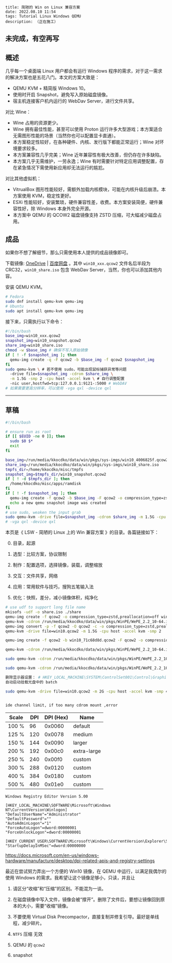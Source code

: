 ```
title: 简陋的 Win on Linux 兼容方案
date: 2022.08.10 11:54
tags: Tutorial Linux Windows QEMU
description: （正在施工）
```

## **未完成，有空再写**

## 概述

几乎每一个桌面端 Linux 用户都会有运行 Windows 程序的需求，对于这一需求的解决方案也是五花八门。本文的方案大致是：

- QEMU KVM + 精简版 Windows 10。
- 使用时开启 Snapshot，避免写入原始磁盘镜像。
- 宿主机连接客户机内运行的 WebDav Server，进行文件共享。

对比 Wine：

- Wine 占用的资源更少。
- Wine 拥有最佳性能，甚至可以使用 Proton 运行许多大型游戏；本方案适合无需图形性能的场景（当然你也可以配置显卡直通）。
- 本方案稳定性较好，在各种硬件、内核、发行版下都能正常运行；Wine 对环境要求较多。
- 本方案兼容性几乎完美；Wine 近年兼容性有极大改善，但仍存在许多缺陷。
- 本方案几乎无需维护，一劳永逸；Wine 有时需要针对特定应用调整配置，存在紧急情况下需使用新应用却无法运行的尴尬。

对比其他虚拟机：

- VitrualBox 图形性能较好，需额外加载内核模块，可能在内核升级后崩溃。本方案使用 KVM，稳定性更好。
- ESXi 性能较好，安装繁琐，硬件兼容性差，收费。本方案安装简便，硬件兼容性好，除 Windows 本身外完全开源。
- 本方案中 QEMU 的 QCOW2 磁盘镜像支持 ZSTD 压缩，可大幅减少磁盘占用。

## 成品

如果你不想了解细节，那么只需使用本人提供的成品镜像即可。

下载镜像: [OneDrive](https://1drv.ms/u/s!AndLPYbx5v06kh_hMRzLhgoTqOvN) | [百度网盘](https://pan.baidu.com/s/1M0zD537bNU5i78pcIyYk_w) 。其中 `win10_xxx.qcow2` 文件名后半段为 CRC32，`win10_share.iso` 包含 WebDav Server，当然，你也可以添加其他内容。

安装 QEMU KVM。

```sh
# Fedora
sudo dnf install qemu-kvm qemu-img
# Ubuntu
sudo apt install qemu-kvm qemu-img
```

接下来，只需执行以下命令：

```sh
#!/bin/bash
base_img=win10_xxx.qcow2
snapshot_img=win10_snapshot.qcow2
share_img=win10_share.iso
chmod -w $base_img # 确保不写入原始镜像
if [ ! -f $snapshot_img ]; then
  qemu-img create -q -F qcow2 -b $base_img -f qcow2 $snapshot_img
fi
sudo qemu-kvm \ # 若不使用 sudo，可能出现鼠标捕获异常等问题
  -drive file=$snapshot_img -cdrom $share_img \
  -m 1.5G -smp 2 -cpu host -accel kvm \ # 自行调整配置
  -nic user,hostfwd=tcp:127.0.0.1:9121-:5000 # WebDAV
# 如果需要更高分辨率，可以使用 -vga qxl -device qxl
```

---

## 草稿

```sh
#!/bin/bash

# ensure run as root
if [[ $EUID -ne 0 ]]; then
  sudo $0 $*
  exit
fi

base_img=/run/media/kkocdko/data/win/pkgs/sys-imgs/win10_4006825f.qcow2
share_img=/run/media/kkocdko/data/win/pkgs/sys-imgs/win10_share.iso
tmpfs_dir=/home/kkocdko/misc/tmpfs
snapshot_img=$tmpfs_dir/win10_snapshot.qcow2
if [ ! -d $tmpfs_dir ]; then
  /home/kkocdko/misc/apps/ramdisk
fi
if [ ! -f $snapshot_img ]; then
  qemu-img create -f qcow2 -b $base_img -F qcow2 -o compression_type=zstd $snapshot_img &> /dev/null
  echo a new qemu snapshot image was created
fi
# use sudo, weaken the input grab
sudo qemu-kvm -drive file=$snapshot_img -cdrom $share_img -m 1.5G -cpu host -accel kvm -smp 2 -nic user,hostfwd=tcp:127.0.0.1:9121-:5000
# -vga qxl -device qxl
```

本页是《 LSW - 简陋的 Linux 上的 Win 兼容方案 》的目录。各篇链接如下：

0. 目录，起源

1. 选型：比较方案，协议限制

2. 制作：配置选项，选择镜像，装载，调整缩放

3. 交互：文件共享，网络

4. 应用：常用软件与技巧，搜狗五笔输入法

5. 优化：快照，差分，减小镜像体积，纯净化

```sh
# use udf to support long file name
mkisofs -udf -o share.iso ./share
qemu-img create -f qcow2 -o compression_type=zstd,preallocation=off win10.qcow2 32G
qemu-kvm -cdrom /run/media/kkocdko/data/win/pkgs/WinPE/WePE_2.2_10-64.iso -drive file=win10.qcow2 -drive file=share.iso,media=cdrom -boot once=d -m 1.5G -cpu host -accel kvm -smp 2
qemu-img convert -p -f qcow2 -O qcow2 -c -o compression_type=zstd,preallocation=off win10.qcow2 win10-zstd.qcow2
qemu-kvm -drive file=win10.qcow2 -m 1.5G -cpu host -accel kvm -smp 2

qemu-img create -f qcow2 -b win10_71c68d8d.qcow2 -F qcow2 -o compression_type=zstd snapshot.qcow2

qemu-kvm -cdrom /run/media/kkocdko/data/win/pkgs/WinPE/WePE_2.2_10-64.iso -drive file=/run/media/kkocdko/data/win/pkgs/sys-imgs/win10_22b7d436.qcow2 -boot once=d -m 2G -cpu host -accel kvm -smp 4

sudo qemu-kvm -cdrom /run/media/kkocdko/data/win/pkgs/WinPE/WePE_2.2_10-64.iso -drive file=/run/media/kkocdko/data/win/pkgs/sys-imgs/win10_22b7d436.qcow2 -drive file=/home/kkocdko/misc/reg/share.iso,media=cdrom -boot once=d -m 2G -cpu host -accel kvm -smp 4

sudo qemu-kvm -cdrom /run/media/kkocdko/data/win/pkgs/WinPE/WePE_2.2_10-64.iso -drive file=win10.qcow2 -drive file=win10_old.qcow2 -boot once=d -m 2G -cpu host -accel kvm -smp 4

删除显示器设置： # HKEY_LOCAL_MACHINE\SYSTEM\ControlSet001\Control\GraphicsDrivers\Configuration\MSBDD...
自动启动挂载光盘中的 batch

sudo qemu-kvm -drive file=win10.qcow2 -m 2G -cpu host -accel kvm -smp 4


ide channel limit, if too many cdrom mount ,error

```

| Scale | DPI | DPI (Hex) | Name        |
| ----- | --- | --------- | ----------- |
| 100 % | 96  | 0x0060    | default     |
| 125 % | 120 | 0x0078    | medium      |
| 150 % | 144 | 0x0090    | larger      |
| 200 % | 192 | 0x00c0    | extra-large |
| 250 % | 240 | 0x00f0    | custom      |
| 300 % | 288 | 0x0120    | custom      |
| 400 % | 384 | 0x0180    | custom      |
| 500 % | 480 | 0x01e0    | custom      |

```
Windows Registry Editor Version 5.00

[HKEY_LOCAL_MACHINE\SOFTWARE\Microsoft\Windows NT\CurrentVersion\Winlogon]
"DefaultUserName"="Administrator"
"DefaultPassword"=""
"AutoAdminLogon"="1"
"ForceAutoLogon"=dword:00000001
"ForceUnlockLogon"=dword:00000001

[HKEY_CURRENT_USER\SOFTWARE\Microsoft\Windows\CurrentVersion\Explorer\Serialize]
"StartupDelayInMSec"=dword:00000000
```

https://docs.microsoft.com/en-us/windows-hardware/manufacture/desktop/dpi-related-apis-and-registry-settings

最近在尝试努力弄出一个方便的 Win10 镜像，在 QEMU 中运行，以满足我偶尔的使用 Windows 的需求。我希望让这个镜像足够小，只读，并且让

1. 请区分“收缩”和“压缩”的区别。不能混为一谈。

2. 在磁盘镜像中写入文件，镜像会被“撑开”。删除了文件后，要想让镜像回到原本的大小，需要“收缩”镜像。

3. 不要使用 Virtual Disk Precompactor，直接复制并修复引导。最好是单线程，减少碎片。

4. `NTFS` 压缩 无效

5. QEMU 的 `qcow2`

6. snapshot
